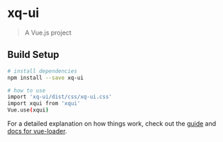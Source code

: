 # xq-ui

> A Vue.js project

## Build Setup

``` bash
# install dependencies
npm install --save xq-ui

# how to use
import 'xq-ui/dist/css/xq-ui.css'
import xqui from 'xqui'
Vue.use(xqui)
```

For a detailed explanation on how things work, check out the [guide](http://vuejs-templates.github.io/webpack/) and [docs for vue-loader](http://vuejs.github.io/vue-loader).
